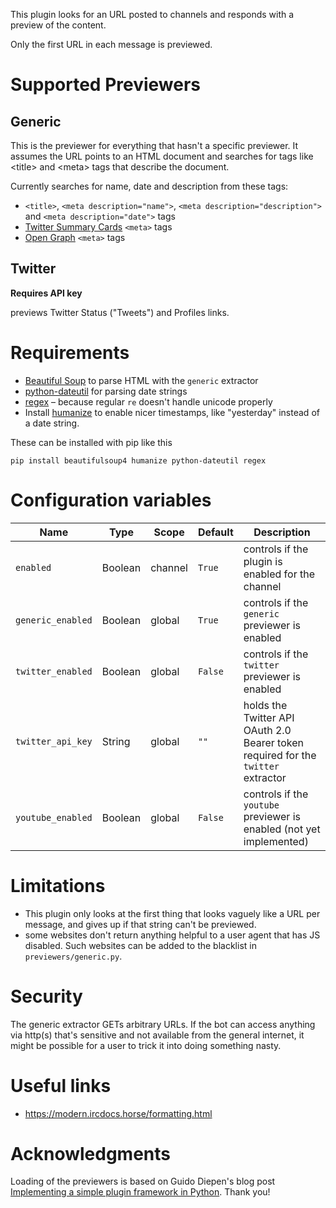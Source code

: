 This plugin looks for an URL posted to channels and responds with a preview of the content.

Only the first URL in each message is previewed.

# Supported Previewers

## Generic

This is the previewer for everything that hasn't a specific previewer.
It assumes the URL points to an HTML document and searches for tags
like \<title\> and \<meta\> tags that describe the document.

Currently searches for name, date and description from these tags:
* `<title>`, `<meta description="name">`, `<meta description="description">` and `<meta description="date">` tags
* [Twitter Summary Cards](https://developer.twitter.com/en/docs/twitter-for-websites/cards/overview/summary) `<meta>` tags
* [Open Graph](https://ogp.me/) `<meta>` tags


## Twitter
**Requires API key**

previews Twitter Status ("Tweets") and Profiles links.

# Requirements

* [Beautiful Soup](https://www.crummy.com/software/BeautifulSoup/) to parse HTML with the `generic` extractor
* [python-dateutil](https://github.com/dateutil/dateutil/) for parsing date strings
* [regex](https://bitbucket.org/mrabarnett/mrab-regex/src/hg/) – because regular `re` doesn't handle unicode properly
* Install [humanize](https://github.com/jmoiron/humanize/) to enable nicer timestamps, like "yesterday" instead of a date string.

These can be installed with pip like this

    pip install beautifulsoup4 humanize python-dateutil regex


# Configuration variables
| Name              | Type    | Scope   | Default | Description                                                                       |
|-------------------|---------|---------|---------|-----------------------------------------------------------------------------------|
| `enabled`         | Boolean | channel | `True`  | controls if the plugin is enabled for the channel                                 |
| `generic_enabled` | Boolean | global  | `True`  | controls if the `generic` previewer is enabled                                    |
| `twitter_enabled` | Boolean | global  | `False` | controls if the `twitter` previewer is enabled                                    |
| `twitter_api_key` | String  | global  | `""`    | holds the Twitter API OAuth 2.0 Bearer token required for the `twitter` extractor |
| `youtube_enabled` | Boolean | global  | `False` | controls if the `youtube` previewer is enabled (not yet implemented)              |

# Limitations

* This plugin only looks at the first thing that looks vaguely like a URL per message, and gives up if that string can't be previewed.
* some websites don't return anything helpful to a user agent that has JS disabled. Such websites can be added to the blacklist in `previewers/generic.py`.

# Security

The generic extractor GETs arbitrary URLs.
If the bot can access anything via http(s) that's sensitive and not available
from the general internet, it might be possible for a user to trick it into doing something nasty.

# Useful links

* https://modern.ircdocs.horse/formatting.html

# Acknowledgments

Loading of the previewers is based on Guido Diepen's blog post [Implementing a simple plugin framework in Python](https://www.guidodiepen.nl/2019/02/implementing-a-simple-plugin-framework-in-python/). Thank you!
